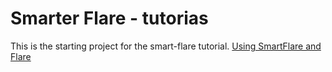 # Smarter Flare - tutorias

This is the starting project for the smart-flare tutorial. [Using SmartFlare and Flare](https://medium.com/@dane.mackier/smartflare-for-interactive-flareactors-an-experiment-and-package-e5bcfe652503)